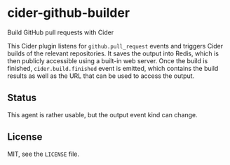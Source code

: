 # cider-github-builder #

Build GitHub pull requests with Cider

This Cider plugin listens for `github.pull_request` events and triggers Cider
builds of the relevant repositories. It saves the output into Redis, which is
then publicly accessible using a built-in web server. Once the build is
finished, `cider.build.finished` event is emitted, which contains the build
results as well as the URL that can be used to access the output.

## Status ##

This agent is rather usable, but the output event kind can change.

## License ##

MIT, see the `LICENSE` file.

